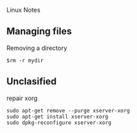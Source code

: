 Linux Notes

## Managing files
Removing a directory
```
$rm -r mydir
```


## Unclasified

repair xorg
```
sudo apt-get remove --purge xserver-xorg
sudo apt-get install xserver-xorg
sudo dpkg-reconfigure xserver-xorg
 ```
